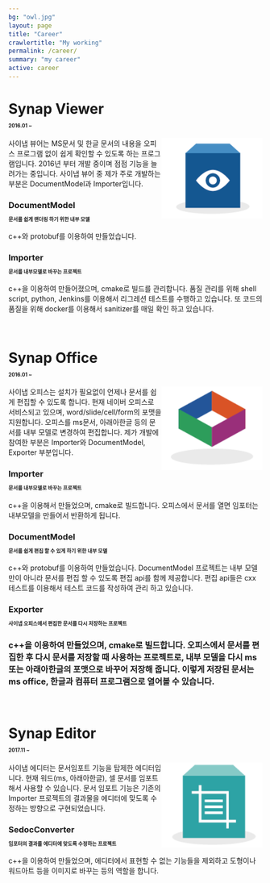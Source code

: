 ```yaml
---
bg: "owl.jpg"
layout: page
title: "Career"
crawlertitle: "My working"
permalink: /career/
summary: "my career"
active: career
---
```

<head>
	<title> My Working</title>
	<meta charset="utf-8"/>
</head>
<body>
	<!-- Synap Viewer -->
	<h1>Synap Viewer<p style="font-size:10px">2016.01 ~ </p></h1>
	<img src="assets/images/synapViewer_icon.png" style="float:right;" width="200px"/>
	<p class="bodyText"> 사이냅 뷰어는 MS문서 및 한글 문서의 내용을 오피스 프로그램 없이 쉽게 확인할 수 있도록 하는 프로그램입니다. 2016년 부터 개발 중이며 점점 기능을 늘려가는 중입니다. 사이냅 뷰어 중 제가 주로 개발하는 부분은 DocumentModel과 Importer입니다.</p>
	<h3>DocumentModel <p style="font-size:10px">문서를 쉽게 랜더링 하기 위한 내부 모델</p></h3>
	<p class="bodyText">c++와 protobuf를 이용하여 만들었습니다.</p>
	<h3>Importer <p style="font-size:10px">문서를 내부모델로 바꾸는 프로젝트</p></h3>
	<p class="bodyText">c++을 이용하여 만들어졌으며, cmake로 빌드를 관리합니다. 품질 관리를 위해 shell script, python, Jenkins를 이용해서 리그레션 테스트를 수행하고 있습니다. 또 코드의 품질을 위해 docker를 이용해서 sanitizer를 매일 확인 하고 있습니다.</p>
	<br/>
	<!-- Synap Office -->
	<h1>Synap Office <p style="font-size:10px">2016.01 ~ </p></h1>
	<img src="assets/images/synapOffice_icon.png" style="float:right;" width="200px"/>
	<p class="bodyText"> 사이냅 오피스는 설치가 필요없이 언제나 문서를 쉽게 편집할 수 있도록 합니다. 현재 네이버 오피스로 서비스되고 있으며, word/slide/cell/form의 포맷을 지원합니다. 오피스를 ms문서, 아래아한글 등의 문서를 내부 모델로 변경하여 편집합니다. 제가 개발에 참여한 부분은 Importer와 DocumentModel, Exporter 부분입니다. </p>
	<h3>Importer <p style="font-size:10px">문서를 내부모델로 바꾸는 프로젝트</p></h3>
	<p class="bodyText">c++을 이용해서 만들었으며, cmake로 빌드합니다. 오피스에서 문서를 열면 임포터는 내부모델을 만들어서 반환하게 됩니다.</p>
	<h3>DocumentModel <p style="font-size:10px">문서를 쉽게 편집 할 수 있게 하기 위한 내부 모델</p></h3>
	<p class="bodyText">c++와 protobuf를 이용하여 만들었습니다. DocumentModel 프로젝트는 내부 모델만이 아니라 문서를 편집 할 수 있도록 편집 api를 함께 제공합니다. 편집 api들은 cxx테스트를 이용해서 테스트 코드를 작성하여 관리 하고 있습니다.</p>
	<h3>Exporter <p style="font-size:10px">사이냅 오피스에서 편집한 문서를 다시 저장하는 프로젝트</p><h3>
	<p class="bodyText">c++을 이용하여 만들었으며, cmake로 빌드합니다. 오피스에서 문서를 편집한 후 다시 문서를 저장할 때 사용하는 프로젝트로, 내부 모델을 다시 ms 또는 아래아한글의 포맷으로 바꾸어 저장해 줍니다. 이렇게 저장된 문서는 ms office,  한글과 컴퓨터 프로그램으로 열어볼 수 있습니다.</p>
	<br/>
	<!--Synap Editor -->
	<h1>Synap Editor <p style="font-size:10px"> 2017.11 ~ </p></h1>
	<img src="assets/images/synapEditor_icon.png" style="float:right;" width="200px"/>
	<p class="bodyText"> 사이냅 에디터는 문서임포트 기능을 탑제한 에디터입니다. 현재 워드(ms, 아래아한글), 셀 문서를 임포트 해서 사용할 수 있습니다. 문서 임포트 기능은 기존의 Importer 프로젝트의 결과물을 에디터에 맞도록 수정하는 방향으로 구현되었습니다.</p>
	<h3>SedocConverter <p style="font-size:10px">임포터의 결과를 에디터에 맞도록 수정하는 프로젝트</p></h3>
	<p class="bodyText">c++을 이용하여 만들었으며, 에디터에서 표현할 수 없는 기능들을 제외하고 도형이나 워드아트 등을 이미지로 바꾸는 등의 역할을 합니다.</p>
</body>


